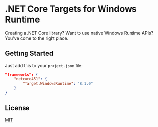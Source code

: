 # .NET Core Targets for Windows Runtime

Creating a .NET Core library? Want to use native Windows Runtime APIs? You've come to the right place.

## Getting Started

Just add this to your `project.json` file:

```json
"frameworks": {
    "netcore451": {
        "Target.WindowsRuntime": "8.1.0"
    }
}
```

## License

[MIT](LICENSE)
